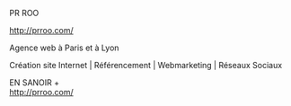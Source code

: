 

PR ROO

http://prroo.com/


Agence web à Paris et à Lyon

Création site Internet | Référencement | Webmarketing | Réseaux Sociaux

EN SANOIR +  
http://prroo.com/
